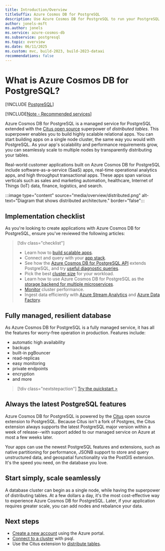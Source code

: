 ```yaml
---
title: Introduction/Overview
titleSuffix: Azure Cosmos DB for PostgreSQL
description: Use Azure Cosmos DB for PostgreSQL to run your PostgreSQL relational data workloads at any scale using your existing skills.
author: jonels-msft
ms.author: jonels
ms.service: azure-cosmos-db
ms.subservice: postgresql
ms.topic: overview
ms.date: 06/11/2025
ms.custom: mvc, build-2023, build-2023-dataai
recommendations: false
---
```


# What is Azure Cosmos DB for PostgreSQL?

[!INCLUDE [PostgreSQL](../includes/appliesto-postgresql.md)]

[!INCLUDE[Note - Recommended services](includes/note-recommended-services.md)]

Azure Cosmos DB for PostgreSQL is a managed service for PostgreSQL extended
with the [Citus open source](https://github.com/citusdata/citus) superpower of
*distributed tables*. This superpower enables you to build highly scalable
relational apps.  You can start building apps on a single node cluster, the
same way you would with PostgreSQL. As your app's scalability and performance
requirements grow, you can seamlessly scale to multiple nodes by transparently
distributing your tables.

Real-world customer applications built on Azure Cosmos DB for PostgreSQL include software-as-a-service (SaaS) apps, real-time
operational analytics apps, and high throughput transactional apps. These apps
span various verticals such as sales and marketing automation, healthcare,
Internet of Things (IoT) data, finance, logistics, and search.

:::image type="content" source="media/overview/distributed.png" alt-text="Diagram that shows distributed architecture." border="false":::

## Implementation checklist

As you're looking to create applications with Azure Cosmos DB for PostgreSQL, ensure you've
reviewed the following articles:

> [!div class="checklist"]
>
> - Learn how to [build scalable apps](quickstart-build-scalable-apps-overview.md).
> - Connect and query with your [app stack](quickstart-app-stacks-overview.yml).
> - See how the [Azure Cosmos DB for PostgreSQL API](reference-overview.md) extends PostgreSQL, and try [useful diagnostic queries](howto-useful-diagnostic-queries.md).
> - Pick the best [cluster size](howto-scale-initial.md) for your workload.
> - Learn how to use Azure Cosmos DB for PostgreSQL as the [storage backend for multiple microservices](tutorial-design-database-microservices.md).
> - [Monitor](howto-monitoring.md) cluster performance.
> - Ingest data efficiently with [Azure Stream Analytics](howto-ingest-azure-stream-analytics.md)
>   and [Azure Data Factory](howto-ingest-azure-data-factory.md).
>

## Fully managed, resilient database

As Azure Cosmos DB for PostgreSQL is a fully managed service, it has all the features for
worry-free operation in production. Features include:

- automatic high availability
- backups
- built-in pgBouncer
- read-replicas
- easy monitoring
- private endpoints
- encryption
- and more

> [!div class="nextstepaction"]
> [Try the quickstart >](quickstart-create-portal.md)

## Always the latest PostgreSQL features

Azure Cosmos DB for PostgreSQL is powered by the
[Citus](https://github.com/citusdata/citus) open source extension to
PostgreSQL. Because Citus isn't a fork of Postgres, the Citus extension always
supports the latest PostgreSQL major version within a week of release--with
support added to our managed service on Azure at most a few weeks later.

Your apps can use the newest PostgreSQL features and extensions, such as
native partitioning for performance, JSONB support to store and query
unstructured data, and geospatial functionality via the PostGIS extension.
It's the speed you need, on the database you love.

## Start simply, scale seamlessly

A database cluster can begin as a single node, while
having the superpower of distributing tables. At a few dollars a day, it's the
most cost-effective way to experience Azure Cosmos DB for PostgreSQL. Later, if your
application requires greater scale, you can add nodes and rebalance your data.

## Next steps

- [Create a new account](quickstart-create-portal.md) using the Azure portal.
- [Connect to a cluster](quickstart-connect-psql.md) with psql.
- Use the Citus extension to [distribute tables](quickstart-distribute-tables.md).
